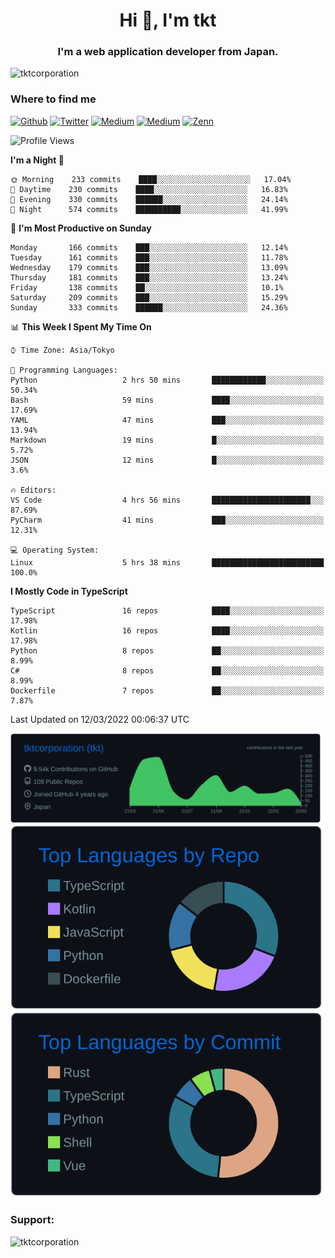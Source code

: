 <h1 align="center">Hi 👋, I'm tkt</h1>
<h3 align="center">I'm a web application developer from Japan.</h3>

<p align="left"> <img src="https://komarev.com/ghpvc/?username=tktcorporation&label=Profile%20views&color=0e75b6&style=flat" alt="tktcorporation" /> </p>

<h3>Where to find me</h3>
<p>
<a href="https://github.com/tktcorporation" target="_blank"><img alt="Github" src="https://img.shields.io/badge/GitHub-%2312100E.svg?&style=for-the-badge&logo=Github&logoColor=white" /></a>
<a href="https://twitter.com/tktcorporation" target="_blank"><img alt="Twitter" src="https://img.shields.io/badge/twitter-%231DA1F2.svg?&style=for-the-badge&logo=twitter&logoColor=white" /></a>
<a href="https://www.linkedin.com/in/tktcorporation" target="_blank"><img alt="Medium" src="https://img.shields.io/badge/linkdin-0a66c2.svg?&style=for-the-badge&logo=linkedin&logoColor=white" /></a>
<a href="https://qiita.com/tktcorporation" target="_blank"><img alt="Medium" src="https://img.shields.io/badge/qiita-55C500.svg?&style=for-the-badge&logo=qiita&logoColor=white" /></a>
<a href="https://zenn.dev/tktcorporation" target="_blank"><img alt="Zenn" src="https://img.shields.io/badge/Zenn-3EA8FF.svg?&style=for-the-badge&logo=Zenn&logoColor=white" /></a>
</p>
  
<!--START_SECTION:waka-->
![Profile Views](http://img.shields.io/badge/Profile%20Views-4-blue)

**I'm a Night 🦉** 

```text
🌞 Morning    233 commits    ████░░░░░░░░░░░░░░░░░░░░░   17.04% 
🌆 Daytime    230 commits    ████░░░░░░░░░░░░░░░░░░░░░   16.83% 
🌃 Evening    330 commits    ██████░░░░░░░░░░░░░░░░░░░   24.14% 
🌙 Night      574 commits    ██████████░░░░░░░░░░░░░░░   41.99%

```
📅 **I'm Most Productive on Sunday** 

```text
Monday       166 commits    ███░░░░░░░░░░░░░░░░░░░░░░   12.14% 
Tuesday      161 commits    ███░░░░░░░░░░░░░░░░░░░░░░   11.78% 
Wednesday    179 commits    ███░░░░░░░░░░░░░░░░░░░░░░   13.09% 
Thursday     181 commits    ███░░░░░░░░░░░░░░░░░░░░░░   13.24% 
Friday       138 commits    ██░░░░░░░░░░░░░░░░░░░░░░░   10.1% 
Saturday     209 commits    ███░░░░░░░░░░░░░░░░░░░░░░   15.29% 
Sunday       333 commits    ██████░░░░░░░░░░░░░░░░░░░   24.36%

```


📊 **This Week I Spent My Time On** 

```text
⌚︎ Time Zone: Asia/Tokyo

💬 Programming Languages: 
Python                   2 hrs 50 mins       ████████████░░░░░░░░░░░░░   50.34% 
Bash                     59 mins             ████░░░░░░░░░░░░░░░░░░░░░   17.69% 
YAML                     47 mins             ███░░░░░░░░░░░░░░░░░░░░░░   13.94% 
Markdown                 19 mins             █░░░░░░░░░░░░░░░░░░░░░░░░   5.72% 
JSON                     12 mins             █░░░░░░░░░░░░░░░░░░░░░░░░   3.6%

🔥 Editors: 
VS Code                  4 hrs 56 mins       ██████████████████████░░░   87.69% 
PyCharm                  41 mins             ███░░░░░░░░░░░░░░░░░░░░░░   12.31%

💻 Operating System: 
Linux                    5 hrs 38 mins       █████████████████████████   100.0%

```

**I Mostly Code in TypeScript** 

```text
TypeScript               16 repos            ████░░░░░░░░░░░░░░░░░░░░░   17.98% 
Kotlin                   16 repos            ████░░░░░░░░░░░░░░░░░░░░░   17.98% 
Python                   8 repos             ██░░░░░░░░░░░░░░░░░░░░░░░   8.99% 
C#                       8 repos             ██░░░░░░░░░░░░░░░░░░░░░░░   8.99% 
Dockerfile               7 repos             ██░░░░░░░░░░░░░░░░░░░░░░░   7.87%

```



 Last Updated on 12/03/2022 00:06:37 UTC
<!--END_SECTION:waka-->

[![](https://raw.githubusercontent.com/tktcorporation/tktcorporation/master/profile-summary-card-output/github_dark/0-profile-details.svg)](https://github.com/vn7n24fzkq/github-profile-summary-cards)
[![](https://raw.githubusercontent.com/tktcorporation/tktcorporation/master/profile-summary-card-output/github_dark/1-repos-per-language.svg)](https://github.com/vn7n24fzkq/github-profile-summary-cards) [![](https://raw.githubusercontent.com/tktcorporation/tktcorporation/master/profile-summary-card-output/github_dark/2-most-commit-language.svg)](https://github.com/vn7n24fzkq/github-profile-summary-cards)

<h3 align="left">Support:</h3>
<p><a href="https://www.buymeacoffee.com/tktcorporation"> <img align="left" src="https://cdn.buymeacoffee.com/buttons/v2/default-yellow.png" height="50" width="210" alt="tktcorporation" /></a></p><br><br>
